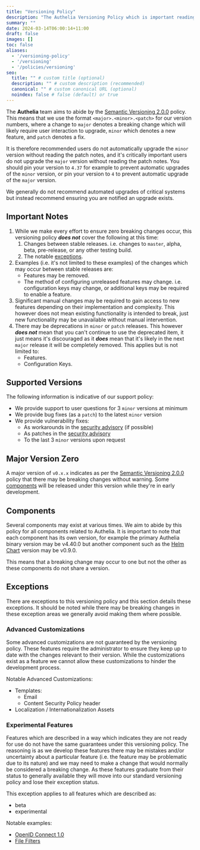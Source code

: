 ```yaml
---
title: "Versioning Policy"
description: "The Authelia Versioning Policy which is important reading for administrators"
summary: ""
date: 2024-03-14T06:00:14+11:00
draft: false
images: []
toc: false
aliases:
  - '/versioning-policy'
  - '/versioning'
  - '/policies/versioning'
seo:
  title: "" # custom title (optional)
  description: "" # custom description (recommended)
  canonical: "" # custom canonical URL (optional)
  noindex: false # false (default) or true
---
```


The __Authelia__ team aims to abide by the [Semantic Versioning 2.0.0](https://semver.org/spec/v2.0.0.html) policy. This
means that we use the format `<major>.<minor>.<patch>` for our version numbers, where a change to `major` denotes a
breaking change which will likely require user interaction to upgrade, `minor` which denotes a new feature, and `patch`
denotes a fix.

It is therefore recommended users do not automatically upgrade the `minor` version without reading the patch notes, and
it's critically important users do not upgrade the `major` version without reading the patch notes. You should pin your
version to `4.37` for example to prevent automatic upgrades of the `minor` version, or pin your version to `4` to
prevent automatic upgrade of the `major` version.

We generally do not recommend automated upgrades of critical systems but instead recommend ensuring you are notified an
upgrade exists.

## Important Notes

1. While we make every effort to ensure zero breaking changes occur, this versioning policy **_does not_** cover the
   following at this time:
   1. Changes between stable releases. i.e. changes to `master`, alpha, beta, pre-release, or any other testing build.
   2. The notable [exceptions](#exceptions).
2. Examples (i.e. it's not limited to these examples) of the changes which may occur between stable releases are:
   - Features may be removed.
   - The method of configuring unreleased features may change. i.e. configuration keys may change, or additional keys
     may be required to enable a feature.
3. Significant manual changes may be required to gain access to new features depending on their implementation and
   complexity. This however does not mean existing functionality is intended to break, just new functionality may be
   unavailable without manual intervention.
4. There may be deprecations in `minor` or `patch` releases. This however **_does not_** mean that you can't continue to
   use the deprecated item, it just means it's discouraged as it **_does_** mean that it's likely in the next `major`
   release it will be completely removed. This applies but is not limited to:
   - Features.
   - Configuration Keys.

## Supported Versions

The following information is indicative of our support policy:

- We provide support to user questions for 3 `minor` versions at minimum
- We provide bug fixes (as a `patch`) to the latest `minor` version
- We provide vulnerability fixes:
  - As workarounds in the [security advisory](https://github.com/authelia/authelia/security/advisories) (if possible)
  - As patches in the [security advisory](https://github.com/authelia/authelia/security/advisories)
  - To the last 3 `minor` versions upon request

## Major Version Zero

A major version of `v0.x.x` indicates as per the [Semantic Versioning 2.0.0](https://semver.org/spec/v2.0.0.html) policy
that there may be breaking changes without warning. Some [components](#components) will be released under this version
while they're in early development.

## Components

Several components may exist at various times. We aim to abide by this policy for all components related to Authelia.
It is important to note that each component has its own version, for example the primary Authelia binary version may be
v4.40.0 but another component such as the [Helm Chart](https://charts.authelia.com) version may be v0.9.0.

This means that a breaking change may occur to one but not the other as these components do not share a version.

## Exceptions

There are exceptions to this versioning policy and this section details these exceptions. It should be noted while there
may be breaking changes in these exception areas we generally avoid making them where possible.

### Advanced Customizations

Some advanced customizations are not guaranteed by the versioning policy. These features require the administrator to
ensure they keep up to date with the changes relevant to their version. While the customizations exist as a feature we
cannot allow these customizations to hinder the development process.

Notable Advanced Customizations:

- Templates:
  - Email
  - Content Security Policy header
- Localization / Internationalization Assets

### Experimental Features

Features which are described in a way which indicates they are not ready for use do not have the same guarantees under
this versioning policy. The reasoning is as we develop these features there may be mistakes and/or uncertainty about a
particular feature (i.e. the feature may be problematic due to its nature) and we may need to make a change that would
normally be considered a breaking change. As these features graduate from their status to generally available they will
move into our standard versioning policy and lose their exception status.

This exception applies to all features which are described as:

- beta
- experimental

Notable examples:

- [OpenID Connect 1.0](../../../configuration/identity-providers/openid-connect/provider.md)
- [File Filters](../../../configuration/methods/files.md#file-filters)


